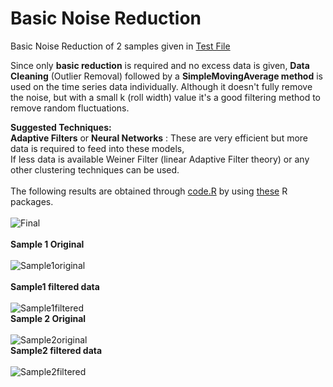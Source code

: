# Basic Noise Reduction
Basic Noise Reduction of 2 samples given in [Test File](https://github.com/AdityaSV99/Basic-Noise-Reduction/blob/master/SCONES_test.tsv)

Since only **basic reduction** is required and no excess data is given, **Data Cleaning** (Outlier Removal) followed by a **SimpleMovingAverage method** is used on the time series data individually. Although it doesn't fully remove the noise, but with a small k (roll width) value it's a good filtering method to remove random fluctuations.<br>

**Suggested Techniques:**<br>
**Adaptive Filters** or **Neural Networks** : These are very efficient but more data is required to feed into these models,<br>
If less data is available Weiner Filter (linear Adaptive Filter theory) or any other clustering techniques can be used.<br><br>
The following results are obtained through [code.R](https://github.com/AdityaSV99/Basic-Noise-Reduction/blob/master/code.R) by using [these](https://github.com/AdityaSV99/Basic-Noise-Reduction/blob/master/Libraries%20Used) R packages.<br><br>
![Final](/Plots/Final.png)
<br><br>
**Sample 1 Original**  <br>                       
![Sample1original](/Plots/Sample1.png) <br><br>
**Sample1 filtered data** <br><br>
![Sample1filtered](/Plots/Sample1Filtered.png) <br>
**Sample 2 Original** <br>                       
![Sample2original](/Plots/Sample2.png) <br>
**Sample2 filtered data** <br><br>
![Sample2filtered](/Plots/Sample2Filtered.png) 
